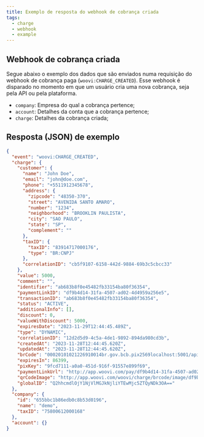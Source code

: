 ```yaml
---
title: Exemplo de resposta do webhook de cobrança criada
tags:
  - charge
  - webhook
  - example
---
```


## Webhook de cobrança criada

Segue abaixo o exemplo dos dados que são enviados numa requisição do webhook de cobrança
paga (`woovi:CHARGE_CREATED`). Esse webhook é disparado no momento em que um usuário cria
uma nova cobrança, seja pela API ou pela plataforma.

- `company`: Empresa do qual a cobrança pertence;
- `account`: Detalhes da conta que a cobrança pertence;
- `charge`: Detalhes da cobrança criada;

## Resposta (JSON) de exemplo

```json
{
  "event": "woovi:CHARGE_CREATED",
  "charge": {
    "customer": {
      "name": "John Doe",
      "email": "john@doe.com",
      "phone": "+5511912345678",
      "address": {
        "zipcode": "48350-370",
        "street": "AVENIDA SANTO AMARO",
        "number": "1234",
        "neighborhood": "BROOKLIN PAULISTA",
        "city": "SAO PAULO",
        "state": "SP",
        "complement": ""
      },
      "taxID": {
        "taxID": "83914717000176",
        "type": "BR:CNPJ"
      },
      "correlationID": "cb5f9107-6158-442d-9884-69b3c5cbcc33"
    },
    "value": 5000,
    "comment": "",
    "identifier": "ab683b8f0e45482fb33154ba80f36354",
    "paymentLinkID": "df9b4d14-31fa-4507-ad02-4d4959a256e5",
    "transactionID": "ab683b8f0e45482fb33154ba80f36354",
    "status": "ACTIVE",
    "additionalInfo": [],
    "discount": 0,
    "valueWithDiscount": 5000,
    "expiresDate": "2023-11-29T12:44:45.489Z",
    "type": "DYNAMIC",
    "correlationID": "12d2d5d9-4c5a-4de1-9892-894da980cd3b",
    "createdAt": "2023-11-28T12:44:45.620Z",
    "updatedAt": "2023-11-28T12:44:45.620Z",
    "brCode": "00020101021226910014br.gov.bcb.pix2569localhost:5001/api/testaccount/qr/v1/ab683b8f0e45482fb33154ba80f36354520400005303986540550.005802BR5904demo6009SAO_PAULO61080455630062290525ab683b8f0e45482fb33154ba863040A26",
    "expiresIn": 86399,
    "pixKey": "9fcd7111-a0a0-451d-916f-91557e899f69",
    "paymentLinkUrl": "http://app.woovi.com/pay/df9b4d14-31fa-4507-ad02-4d4959a256e5",
    "qrCodeImage": "http://app.woovi.com/woovi/charge/brcode/image/df9b4d14-31fa-4507-ad02-4d4959a256e5.png",
    "globalID": "Q2hhcmdlOjY1NjVlMGJkNjliYTEwMjc5ZTQyNDk3OA=="
  },
  "company": {
    "id": "655bbc1b86edb0c8b53d0196",
    "name": "demo",
    "taxID": "75800612000168"
  },
  "account": {}
}
```